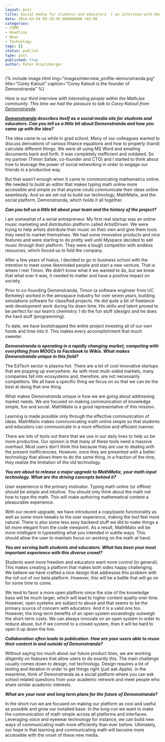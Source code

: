 ```yaml
---
layout: post
title: Social media for students and educators  | an interview with Demonstranda
date: 2014-03-04 09:10:58.000000000 +01:00
categories:
- COMM
- Headline
- News
- Technology
tags: []
status: publish
type: post
published: true
author: Peter Krautzberger
---
```


{% include image.html img="images/interview_profile-demonstranda.jpg" title="Corey Katouli" caption="Corey Katouli is the founder of Demonstranda" %}

_Here is our third interview with interesting people within the MathJax community. This time we had the pleasure to talk to Corey Katouli from [Demonstranda](http://demonstranda.com)._

**_[Demonstranda](http://demonstranda.com) describes itself as a social media site for students and educators. Can you tell us a little bit about Demonstranda and how you came up with the idea?_**

The idea came to us while in grad school.  Many of our colleagues wanted to discuss derivations of various finance equations and how to properly (hand) calculate different things.  We were all using MS Word and emailing documents back and forth.  It was completely inefficient and outdated.  So my partner (Timon Safaie, co-founder and CTO) and I started to think about how to leverage the power of social networking in order to engage our friends in a productive way.

But that wasn’t enough when it came to communicating mathematics online.  We needed to build an editor that makes typing math online more accessible and simple so that anyone could communicate their ideas online seamlessly.  And so we set out to build our technology, MathMatix, and the social platform, Demonstranda, which holds it all together.

**_Can you tell us a little bit about your team and the history of the project?_**

I am somewhat of a serial entrepreneur.  My first real startup was an online music marketing and distribution platform called ArtistDriven.  We were trying to help artists distribute their music on their own and give them tools they need to market themselves.  We had some innovative products and nice features and were starting to do pretty well until Myspace decided to sell music through their platform.  They were a tough competitor with endless resources, which forced us to fold the company.

After a few years of hiatus, I decided to go to business school with the intention to meet some likeminded people and start a new venture.  That is where I met Timon.  We didn’t know what it we wanted to do, but we knew that what ever it was, it needed to matter and have a positive impact on society.

Prior to co-founding Demonstranda, Timon (a software engineer from UC Berkeley) worked in the aerospace industry for over seven years, building simulations software for classified projects.  He did quite a bit of freelance web development work during his down time.  His skills and talent proved to be perfect for our team’s chemistry: I do the fun stuff (design) and he does the hard stuff (programming).

To date, we have bootstrapped the entire project investing all of our own funds and time into it.  This makes every accomplishment that much sweeter.

**_Demonstranda is operating in a rapidly changing market, competing with everything from MOOCs to Facebook to Wikis. What makes Demonstranda unique in this field?_**

The EdTech sector is plasma hot.  There are a lot of cool innovative startups that are popping up everywhere.  As with most multi-sided markets, many companies fall into ecosystems and, therefore, are not necessarily competitors.  We all have a specific thing we focus on so that we can be the best at doing that one thing.

What makes Demonstranda unique is how we are going about addressing market needs.  We are focused on making communication of knowledge simple, fun and social.  MathMatix is a good representative of this mission.

Learning is made possible only through the effective communication of ideas.  MathMatix makes communicating math online simple so that students and educators can communicate in a more effective and efficient manner.

There are lots of tools out there that we use in our daily lives to help us be more productive.  Our opinion is that many of these tools need a massive overhaul.  Most users don’t think this because they are use to dealing with the present inefficiencies.  However, once they are presented with a better technology that allows them to do the same thing, in a fraction of the time, they realize the limitation of the old technology.

**_You are about to release a major upgrade to MathMatix, your math input technology. What are the driving concepts behind it?_**

User experience is the primary motivator.  Typing math online (or offline) should be simple and intuitive.  You should only think about the math not how to type the math.  This will make authoring mathematical content a pleasurable experience.

With our recent upgrade, we have introduced a copy/paste functionality as well as some more tweaks to the user experience, making the tool feel more natural.  There is also some less sexy backend stuff we did to make things a bit more elegant from the code viewpoint.  As a result, MathMatix will be more intelligent in typesetting what you intended in subtle ways.  This should allow the user to maintain focus on working on the math at hand.

**_You are serving both students and educators. What has been your most important experience with this diverse crowd?_**

Students want more freedom and educators want more control (in general).  This makes creating a platform that makes both sides happy challenging.  We believe we have crafted a nice design that addresses this problem with the roll out of our beta platform.  However, this will be a battle that will go on for some time to come.

We tend to favor a more open platform since the size of the knowledge base will be much larger, which will lead to higher content quality over time.  However, open systems are subject to abuse and that seems to be the primary source of concern with educators.  And it is a valid one too.  However, the long-term benefits of an open system exceedingly outweigh the short-term costs.  We can always innovate on an open system in order to reduce abuse, but if we commit to a closed system, then it will be hard to open it up down the line.

**_Collaboration often leads to publication. How are your users able to reuse their content in and outside of Demonstranda?_**

Without saying too much about our future product lines, we are working diligently on features that allow users to do exactly this.  The main challenge usually comes down to design, not technology.  Design requires a lot of testing and iteration in order to get things right (just ask Apple).  In the meantime, think of Demonstranda as a social platform where you can ask school related questions from your academic network and meet people who share similar academic interests.

**_What are your near and long term plans for the future of Demonstranda?_**

In the short-run we are focused on making our platform as cool and useful as possible and grow our installed base.  In the long-run we want to make the communication of math simple across all platforms and interfaces.  Leveraging voice and eyewear technology for instance, we can build new ways of communicating math more efficiently than ever before.  Ultimately, our hope is that learning and communicating math will become more accessible with the onset of these new media.